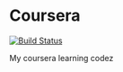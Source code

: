 
# Coursera

[![Build Status](https://travis-ci.com/dominicfarr/Coursera.svg?branch=master)](https://travis-ci.com/dominicfarr/Coursera)

My coursera learning codez 
